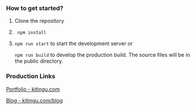 ### How to get started?
1. Clone the repository
2. ``` npm install```
3. ``` npm run start ``` to start the development server
or

    ``` npm run build ``` to develop the production build. The source files will be in the public directory.
    
### Production Links
[Portfolio - kitingu.com](https://kitingu.com)

[Blog - kitingu.com/blog](https://kitingu.com/blog)

